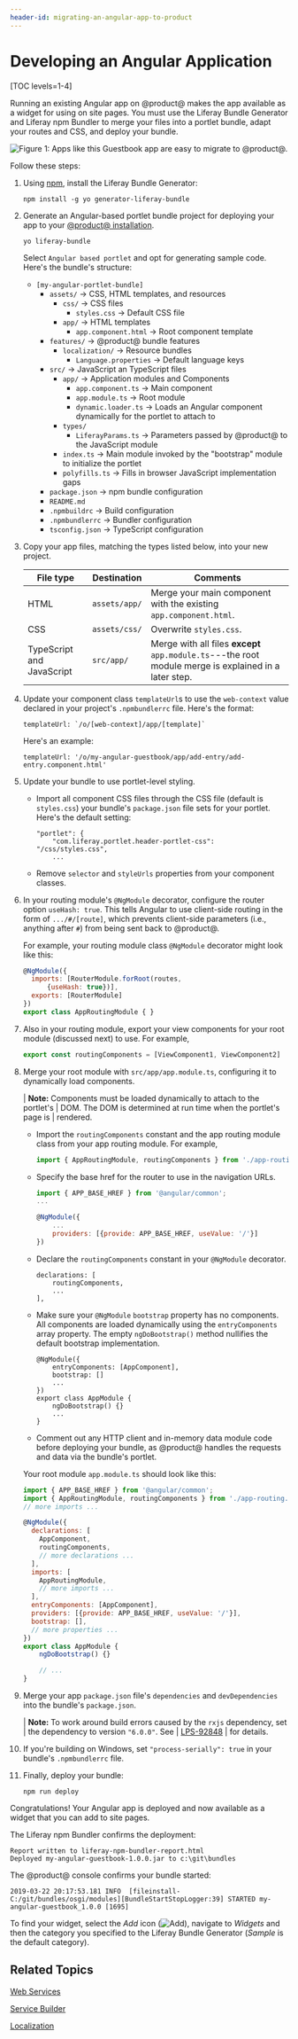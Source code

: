 ```yaml
---
header-id: migrating-an-angular-app-to-product
---
```


# Developing an Angular Application

[TOC levels=1-4]

Running an existing Angular app on @product@ makes the app available as a
widget for using on site pages. You must use the Liferay Bundle Generator and
Liferay npm Bundler to merge your files into a portlet bundle,
adapt your routes and CSS, and deploy your bundle. 

![Figure 1: Apps like this Guestbook app are easy to migrate to @product@.](../../../images/appdev-angular-app-migrated.png)

Follow these steps:

1.  Using [npm](https://www.npmjs.com), install the Liferay Bundle Generator:

        npm install -g yo generator-liferay-bundle

2.  Generate an Angular-based portlet bundle project for deploying your app to 
    your 
    [@product@ installation](/deployment/docs/installing-product). 

        yo liferay-bundle

    Select `Angular based portlet` and opt for generating sample code. Here's the bundle's structure: 

    -   `[my-angular-portlet-bundle]`
        -   `assets/` &rarr; CSS, HTML templates, and resources
            -   `css/` &rarr; CSS files
                -   `styles.css` &rarr; Default CSS file
            -   `app/` &rarr; HTML templates
                -   `app.component.html` &rarr; Root component template
        - `features/` &rarr; @product@ bundle features
            -   `localization/` &rarr; Resource bundles
                -   `Language.properties` &rarr; Default language keys
        -   `src/` &rarr; JavaScript an TypeScript files
            -   `app/` &rarr; Application modules and Components
                -   `app.component.ts` &rarr; Main component
                -   `app.module.ts` &rarr; Root module
                -   `dynamic.loader.ts` &rarr; Loads an Angular component 
                    dynamically for the portlet to attach to
            -   `types/`
                -   `LiferayParams.ts` &rarr; Parameters passed by @product@ to
                    the JavaScript module
            -   `index.ts` &rarr; Main module invoked by the "bootstrap" module to initialize the portlet
            -   `polyfills.ts` &rarr; Fills in browser JavaScript implementation
                gaps
        -   `package.json` &rarr; npm bundle configuration
        -   `README.md`
        -   `.npmbuildrc` &rarr; Build configuration
        -   `.npmbundlerrc` &rarr; Bundler configuration
        -   `tsconfig.json` &rarr; TypeScript configuration

3.  Copy your app files, matching the types listed below, into your new project.

    | File type | Destination | Comments |
    | --------- | ----------- | -------- |
    | HTML | `assets/app/` | Merge your main component with the existing `app.component.html`. |
    | CSS  | `assets/css/` | Overwrite `styles.css`. |
    | TypeScript and JavaScript | `src/app/` |  Merge with all files **except** `app.module.ts`---the root module merge is explained in a later step. |

4.  Update your component class `templateUrl`s to use the `web-context` value 
    declared in your project's `.npmbundlerrc`  file. Here's the format: 

        templateUrl: `/o/[web-context]/app/[template]`

    Here's an example:

        templateUrl: '/o/my-angular-guestbook/app/add-entry/add-entry.component.html'

5.  Update your bundle to use portlet-level styling. 

    -   Import all component CSS files through the CSS file (default is 
        `styles.css`) your bundle's `package.json` file sets for your portlet.
        Here's the default setting:

        ```
        "portlet": {
		    "com.liferay.portlet.header-portlet-css": "/css/styles.css",
            ...
        ```

    -   Remove `selector` and `styleUrls` properties from your component 
        classes. 

6.  In your routing module's `@NgModule` decorator, configure the router option
    `useHash: true`. This tells Angular to use client-side routing in the form
    of `.../#/[route]`, which prevents client-side parameters (i.e., anything
    after `#`) from being sent back to @product@. 

    For example, your routing module class `@NgModule` decorator might look like
    this:

    ```javascript
    @NgModule({
      imports: [RouterModule.forRoot(routes,
          {useHash: true})],
      exports: [RouterModule]
    })
    export class AppRoutingModule { }
    ```

7.  Also in your routing module, export your view components for your root 
    module (discussed next) to use. For example,

    ```javascript
    export const routingComponents = [ViewComponent1, ViewComponent2]
    ```

8.  Merge your root module with `src/app/app.module.ts`, configuring it to 
    dynamically load components. 

    | **Note:** Components must be loaded dynamically to attach to the portlet's
    | DOM. The DOM is determined at run time when the portlet's page is
    | rendered. 

    -   Import the `routingComponents` constant and the app routing module class
        from your app routing module. For example,

        ```javascript
        import { AppRoutingModule, routingComponents } from './app-routing.module';
        ```

    -   Specify the base href for the router to use in the navigation URLs. 

        ```javascript
        import { APP_BASE_HREF } from '@angular/common';
        ...
        
        @NgModule({
            ...
            providers: [{provide: APP_BASE_HREF, useValue: '/'}]
        })
        ```

    -   Declare the `routingComponents` constant in your `@NgModule` decorator. 

        ```
        declarations: [
            routingComponents,
            ...
        ],
        ```

    -   Make sure your `@NgModule` `bootstrap` property has no components. All 
        components are loaded dynamically using the `entryComponents` array
        property. The empty `ngDoBootstrap()` method nullifies the default
        bootstrap implementation. 

        ```
        @NgModule({
    	    entryComponents: [AppComponent],
            bootstrap: []
            ...
        })
        export class AppModule {
            ngDoBootstrap() {}
            ...
        }
        ```

    -   Comment out any HTTP client and in-memory data module code before 
        deploying your bundle, as @product@ handles the requests and data via 
        the bundle's portlet. 

    Your root module `app.module.ts` should look like this: 

    ```javascript
    import { APP_BASE_HREF } from '@angular/common';
    import { AppRoutingModule, routingComponents } from './app-routing.module';
    // more imports ...

    @NgModule({
      declarations: [
        AppComponent,
        routingComponents, 
        // more declarations ...
      ],
      imports: [
        AppRoutingModule,
        // more imports ...
      ],
      entryComponents: [AppComponent],
      providers: [{provide: APP_BASE_HREF, useValue: '/'}],
      bootstrap: [],
      // more properties ...
    })
    export class AppModule {
        ngDoBootstrap() {}

        // ...
    }
    ```

9.  Merge your app `package.json` file's `dependencies` and `devDependencies` 
    into the bundle's `package.json`.

    | **Note:** To work around build errors caused by the `rxjs` dependency, set
    | the dependency to version `"6.0.0"`. See
    | [LPS-92848](https://issues.liferay.com/browse/LPS-92848)
    | for details. 

10. If you're building on Windows, set `"process-serially": true` in your 
    bundle's `.npmbundlerrc` file. 
 
11. Finally, deploy your bundle:

        npm run deploy

Congratulations! Your Angular app is deployed and now available as a widget that
you can add to site pages. 

The Liferay npm Bundler confirms the deployment:

    Report written to liferay-npm-bundler-report.html
    Deployed my-angular-guestbook-1.0.0.jar to c:\git\bundles

The @product@ console confirms your bundle started: 

    2019-03-22 20:17:53.181 INFO  [fileinstall-C:/git/bundles/osgi/modules][BundleStartStopLogger:39] STARTED my-angular-guestbook_1.0.0 [1695]

To find your widget, select the *Add* icon
(![Add](../../../images/icon-add-app.png)),
navigate to *Widgets* and then the category you specified to the Liferay Bundle
Generator (*Sample* is the default category). 

## Related Topics

[Web Services](/docs/7-2/appdev/-/knowledge_base/appdev/web-services)

[Service Builder](/docs/7-2/appdev/-/knowledge_base/frameworks/service-builder)

[Localization](/docs/7-2/appdev/-/knowledge_base/frameworks/localization)
